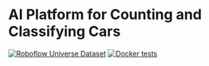 # AI Platform for Counting and Classifying Cars

[![Roboflow Universe Dataset](https://app.roboflow.com/images/download-dataset-badge.svg)](https://universe.roboflow.com/senai-qb205/trafficai)
[![Docker tests](https://github.com/fullzer4/AcustticAI/actions/workflows/docker-image.yml/badge.svg)](https://github.com/fullzer4/AcustticAI/actions/workflows/docker-image.yml)